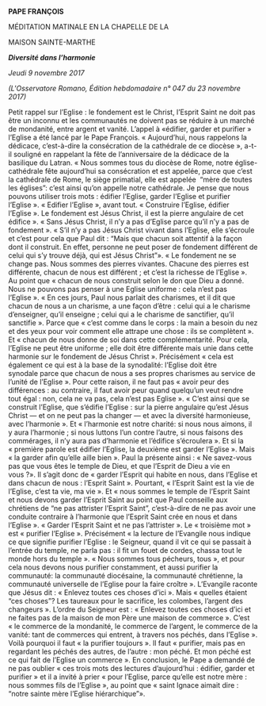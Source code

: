 **PAPE FRANÇOIS**

MÉDITATION MATINALE EN LA CHAPELLE DE LA

MAISON SAINTE-MARTHE

***Diversité dans l’harmonie***

*Jeudi 9 novembre 2017*

*(L'Osservatore Romano, Édition hebdomadaire n° 047 du 23 novembre 2017)*

Petit rappel sur l’Eglise : le fondement est le Christ, l’Esprit Saint ne doit pas être un inconnu et les communautés ne doivent pas se réduire à un marché de mondanité, entre argent et vanité. L’appel à «édifier, garder et purifier » l’Eglise a été lancé par le Pape François. « Aujourd’hui, nous rappelons la dédicace, c’est-à-dire la consécration de la cathédrale de ce diocèse », a-t-il souligné en rappelant la fête de l’anniversaire de la dédicace de la basilique du Latran. « Nous sommes tous du diocèse de Rome, notre église-cathédrale fête aujourd’hui sa consécration et est appelée, parce que c’est la cathédrale de Rome, le siège primatial, elle est appelée  “mère de toutes les églises”: c’est ainsi qu’on appelle notre cathédrale. Je pense que nous pouvons utiliser trois mots : édifier l’Eglise, garder l’Eglise et purifier l’Eglise ». « Edifier l’Eglise », avant tout. « Construire l’Eglise, édifier l’Eglise ». Le fondement est Jésus Christ, il est la pierre angulaire de cet édifice ». « Sans Jésus Christ, il n’y a pas d’Eglise parce qu’il n’y a pas de fondement ». « S’il n’y a pas Jésus Christ vivant dans l’Eglise, elle s’écroule et c’est pour cela que Paul dit : “Mais que chacun soit attentif à la façon dont il construit. En effet, personne ne peut poser de fondement différent de celui qui s’y trouve déjà, qui est Jésus Christ”». « Le fondement ne se change pas. Nous sommes des pierres vivantes. Chacune des pierres est différente, chacun de nous est différent ; et c’est la richesse de l’Eglise ». Au point que « chacun de nous construit selon le don que Dieu a donné. Nous ne pouvons pas penser à une Eglise uniforme : cela n’est pas l’Eglise ». « En ces jours, Paul nous parlait des charismes, et il dit que chacun de nous a un charisme, a une façon d’être : celui qui a le charisme d’enseigner, qu’il enseigne ; celui qui a le charisme de sanctifier, qu’il sanctifie ». Parce que « c’est comme dans le corps : la main a besoin du nez et des yeux pour voir comment elle attrape une chose : ils se complètent ». Et « chacun de nous donne de soi dans cette complémentarité. Pour cela, l’Eglise ne peut être uniforme ; elle doit être différente mais unie dans cette harmonie sur le fondement de Jésus Christ ». Précisément « cela est également ce qui est à la base de la synodalité: l’Eglise doit être synodale parce que chacun de nous a ses propres charismes au service de l’unité de l’Eglise ». Pour cette raison, il ne faut pas « avoir peur des différences : au contraire, il faut avoir peur quand quelqu’un veut rendre tout égal : non, cela ne va pas, cela n’est pas Eglise ». « C’est ainsi que se construit l’Eglise, que s’édifie l’Eglise : sur la pierre angulaire qu’est Jésus Christ — et on ne peut pas la changer — et avec la diversité harmonieuse, avec l’harmonie ». Et « l’harmonie est notre charité: si nous nous aimons, il y aura l’harmonie ; si nous luttons l’un contre l’autre, si nous faisons des commérages, il n’y aura pas d’harmonie et l’édifice s’écroulera ». Et si la « première parole est édifier l’Eglise, la deuxième est garder l’Eglise ». Mais « la garder afin qu’elle aille bien ». Paul la présente ainsi : « Ne savez-vous pas que vous êtes le temple de Dieu, et que l’Esprit de Dieu a vie en vous ?». Il s’agit donc de « garder l’Esprit qui habite en nous, dans l’Eglise et dans chacun de nous : l’Esprit Saint ». Pourtant, « l’Esprit Saint est la vie de l’Eglise, c’est ta vie, ma vie ». Et « nous sommes le temple de l’Esprit Saint et nous devons garder l’Esprit Saint au point que Paul conseille aux chrétiens de “ne pas attrister l’Esprit Saint”, c’est-à-dire de ne pas avoir une conduite contraire à l’harmonie que l’Esprit Saint crée en nous et dans l’Eglise ». « Garder l’Esprit Saint et ne pas l’attrister ». Le « troisième mot » est « purifier l’Eglise ». Précisément « la lecture de l’Evangile nous indique ce que signifie purifier l’Eglise : le Seigneur, quand il vit ce qui se passait à l’entrée du temple, ne parla pas : il fit un fouet de cordes, chassa tout le monde hors du temple ». « Nous sommes tous pécheurs, tous », et pour cela nous devons nous purifier constamment, et aussi purifier la communauté: la communauté diocésaine, la communauté chrétienne, la communauté universelle de l’Eglise pour la faire croître ». L’Evangile raconte que Jésus dit : « Enlevez toutes ces choses d’ici ». Mais « quelles étaient “ces choses”? Les taureaux pour le sacrifice, les colombes, l’argent des changeurs ». L’ordre du Seigneur est : « Enlevez toutes ces choses d’ici et ne faites pas de la maison de mon Père une maison de commerce ». C’est « le commerce de la mondanité, le commerce de l’argent, le commerce de la vanité: tant de commerces qui entrent, à travers nos péchés, dans l’Eglise ». Voilà pourquoi il faut « la purifier toujours ». Il faut « purifier, mais pas en regardant les péchés des autres, de l’autre : mon péché. Et mon péché est ce qui fait de l’Eglise un commerce ». En conclusion, le Pape a demandé de ne pas oublier « ces trois mots des lectures d’aujourd’hui : édifier, garder et purifier » et il a invité à prier « pour l’Eglise, parce qu’elle est notre mère : nous sommes fils de l’Eglise », au point que « saint Ignace aimait dire : “notre sainte mère l’Eglise hiérarchique”».